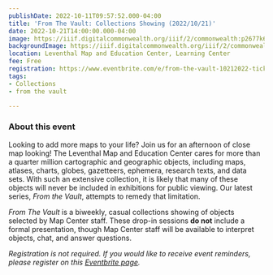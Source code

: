 ```yaml
---
publishDate: 2022-10-11T09:57:52.000-04:00
title: 'From The Vault: Collections Showing (2022/10/21)'
date: 2022-10-21T14:00:00.000-04:00
image: https://iiif.digitalcommonwealth.org/iiif/2/commonwealth:p2677k68s/full/2000,/0/default.jpg
backgroundImage: https://iiif.digitalcommonwealth.org/iiif/2/commonwealth:p2677k68s/full/2000,/0/default.jpg
location: Leventhal Map and Education Center, Learning Center
fee: Free
registration: https://www.eventbrite.com/e/from-the-vault-10212022-tickets-439625340227
tags:
- Collections
- from the vault

---
```

### About this event

Looking to add more maps to your life? Join us for an afternoon of close map looking! The Leventhal Map and Education Center cares for more than a quarter million cartographic and geographic objects, including maps, atlases, charts, globes, gazetteers, ephemera, research texts, and data sets. With such an extensive collection, it is likely that many of these objects will never be included in exhibitions for public viewing. Our latest series, _From the Vault_, attempts to remedy that limitation.

_From The Vault_ is a biweekly, casual collections showing of objects selected by Map Center staff. These drop-in sessions **do not** include a formal presentation, though Map Center staff will be available to interpret objects, chat, and answer questions.

_Registration is not required. If you would like to receive event reminders, please register on this_ [_Eventbrite page_](https://www.eventbrite.com/e/from-the-vault-10212022-tickets-439625340227)_._